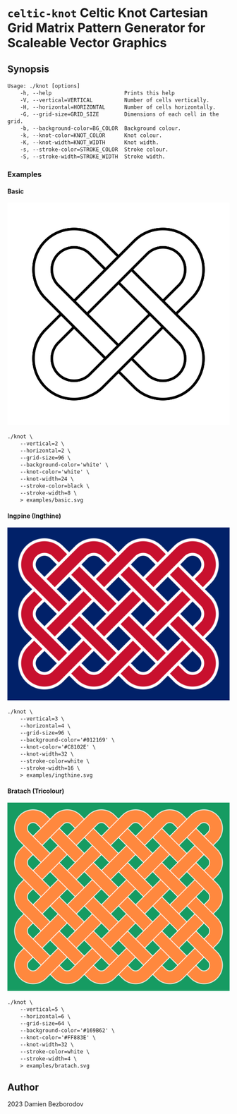 # `celtic-knot` Celtic Knot Cartesian Grid Matrix Pattern Generator for Scaleable Vector Graphics

## Synopsis

```
Usage: ./knot [options]
    -h, --help                       Prints this help
    -V, --vertical=VERTICAL          Number of cells vertically.
    -H, --horizontal=HORIZONTAL      Number of cells horizontally.
    -G, --grid-size=GRID_SIZE        Dimensions of each cell in the grid.
    -b, --background-color=BG_COLOR  Background colour.
    -k, --knot-color=KNOT_COLOR      Knot colour.
    -K, --knot-width=KNOT_WIDTH      Knot width.
    -s, --stroke-color=STROKE_COLOR  Stroke colour.
    -S, --stroke-width=STROKE_WIDTH  Stroke width.
```

### Examples

#### Basic

![Basic knot](https://raw.githubusercontent.com/bezborodow/celtic-knot/main/examples/basic.svg)

```
./knot \
    --vertical=2 \
    --horizontal=2 \
    --grid-size=96 \
    --background-color='white' \
    --knot-color='white' \
    --knot-width=24 \
    --stroke-color=black \
    --stroke-width=8 \
    > examples/basic.svg
```

#### Ingƿine (Ingthine)

![Ingƿine knot](https://raw.githubusercontent.com/bezborodow/celtic-knot/main/examples/ingthine.svg)

```
./knot \
    --vertical=3 \
    --horizontal=4 \
    --grid-size=96 \
    --background-color='#012169' \
    --knot-color='#C8102E' \
    --knot-width=32 \
    --stroke-color=white \
    --stroke-width=16 \
    > examples/ingthine.svg
```

#### Bratach (Tricolour)

![Bratach knot](https://raw.githubusercontent.com/bezborodow/celtic-knot/main/examples/bratach.svg)

```
./knot \
    --vertical=5 \
    --horizontal=6 \
    --grid-size=64 \
    --background-color='#169B62' \
    --knot-color='#FF883E' \
    --knot-width=32 \
    --stroke-color=white \
    --stroke-width=4 \
    > examples/bratach.svg
```

## Author

2023 Damien Bezborodov
